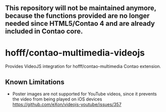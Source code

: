 **This repository will not be maintained anymore, because the functions provided are no longer needed since HTML5/Contao 4 and are already included in Contao core.**
--

# hofff/contao-multimedia-videojs

Provides VideoJS integration for hofff/contao-multimedia Contao extension.

## Known Limitations

- Poster images are not supported for YouTube videos, since it prevents the
video from being played on iOS devices https://github.com/eXon/videojs-youtube/issues/357

